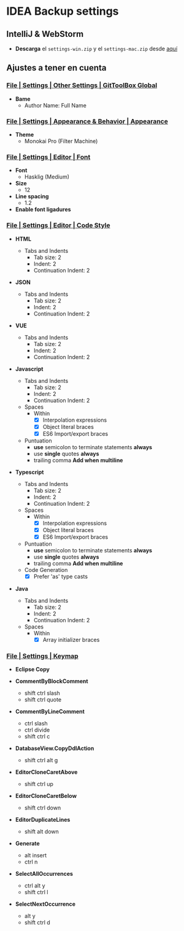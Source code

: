 # IDEA Backup settings
## IntelliJ & WebStorm

* **Descarga** el `settings-win.zip` y el `settings-mac.zip` desde [aquí](https://github.com/ekzGuille/intellij-settings/releases)

## Ajustes a tener en cuenta

### [File | Settings | Other Settings | GitToolBox Global](jetbrains://WebStorm/settings?name=Other+Settings--GitToolBox+Global)
* **Bame**
  * Author Name: Full Name

### [File | Settings | Appearance & Behavior | Appearance](jetbrains://WebStorm/settings?name=Appearance+%26+Behavior--Appearance)
* **Theme**
  * Monokai Pro (Filter Machine)

### [File | Settings | Editor | Font](jetbrains://WebStorm/settings?name=Editor--Font)
* **Font**
  * Hasklig (Medium)
* **Size**
  * 12
* **Line spacing**
  * 1.2
* **Enable font ligadures**

### [File | Settings | Editor | Code Style](jetbrains://WebStorm/settings?name=Editor--Code+Style)
* **HTML**
  * Tabs and Indents
     * Tab size: 2
     * Indent: 2 
     * Continuation Indent: 2
     
* **JSON**
  * Tabs and Indents
     * Tab size: 2
     * Indent: 2 
     * Continuation Indent: 2
     
* **VUE**
  * Tabs and Indents
     * Tab size: 2
     * Indent: 2 
     * Continuation Indent: 2
     
* **Javascript**
  * Tabs and Indents
     * Tab size: 2
     * Indent: 2 
     * Continuation Indent: 2
   * Spaces
     * Within
       * [x] Interpolation expressions
       * [x] Object literal braces
       * [x] ES6 Import/export braces
   * Puntuation
     * **use** semicolon to terminate statements **always**
     * use **single** quotes **always**
     * trailing comma **Add when multiline**

* **Typescript**
  * Tabs and Indents
     * Tab size: 2
     * Indent: 2 
     * Continuation Indent: 2
   * Spaces
     * Within
       * [x] Interpolation expressions
       * [x] Object literal braces
       * [x] ES6 Import/export braces
   * Puntuation
     * **use** semicolon to terminate statements **always**
     * use **single** quotes **always**
     * trailing comma **Add when multiline**
   * Code Generation
     * [x] Prefer 'as' type casts

* **Java**
  * Tabs and Indents
     * Tab size: 2
     * Indent: 2 
     * Continuation Indent: 2
  * Spaces
     * Within
       * [x] Array initializer braces 

### [File | Settings | Keymap](jetbrains://WebStorm/settings?name=Keymap)
* **Eclipse Copy**
* **CommentByBlockComment**
  * shift ctrl slash
  * shift ctrl quote

* **CommentByLineComment**
  * ctrl slash
  * ctrl divide
  * shift ctrl c

* **DatabaseView.CopyDdlAction**
  * shift ctrl alt g

* **EditorCloneCaretAbove**
  * shift ctrl up

* **EditorCloneCaretBelow**
  * shift ctrl down

* **EditorDuplicateLines**
  * shift alt down

* **Generate**
  * alt insert
  * ctrl n

* **SelectAllOccurrences**
  * ctrl alt y
  * shift ctrl l

* **SelectNextOccurrence**
  * alt y
  * shift ctrl d
